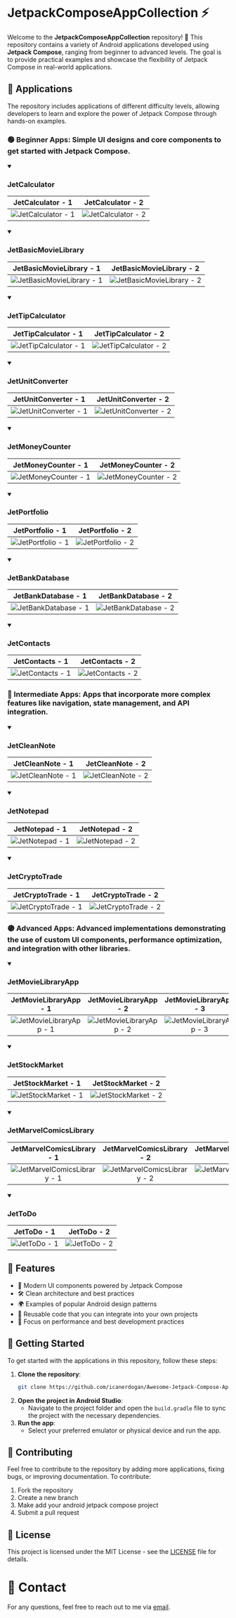 # JetpackComposeAppCollection ⚡️

Welcome to the **JetpackComposeAppCollection** repository! 🚀 This repository contains a variety of Android applications developed using **Jetpack Compose**, ranging from beginner to advanced levels. The goal is to provide practical examples and showcase the flexibility of Jetpack Compose in real-world applications.

## 📱 Applications

The repository includes applications of different difficulty levels, allowing developers to learn and explore the power of Jetpack Compose through hands-on examples.

<!---------------------------------------------------------------------------------------------------------->
### 🟢 Beginner Apps: Simple UI designs and core components to get started with Jetpack Compose.

<details open>
  <summary><h3>JetCalculator</h3></summary>
  
  JetCalculator - 1            |  JetCalculator - 2
  :-------------------------:|:-------------------------:
  ![JetCalculator - 1](https://github.com/user-attachments/assets/fdd29c6d-e844-4d75-8fd9-9f0dbfd8813c) | ![JetCalculator - 2](https://github.com/user-attachments/assets/c8432be4-2d9e-417c-923e-c2d5855d895d) |
</details>

<details open>
  <summary><h3>JetBasicMovieLibrary</h3></summary>
  
  JetBasicMovieLibrary - 1            |  JetBasicMovieLibrary - 2
  :-------------------------:|:-------------------------:
  ![JetBasicMovieLibrary - 1](https://github.com/user-attachments/assets/c074a85f-e3cb-4aee-ad2c-ad66b848e8b8) | ![JetBasicMovieLibrary - 2](https://github.com/user-attachments/assets/c56be7c0-ff59-456c-84b5-2f7649566407)
</details>

<details open>
  <summary><h3>JetTipCalculator</h3></summary>
  
  JetTipCalculator - 1            |  JetTipCalculator - 2
  :-------------------------:|:-------------------------:
  ![JetTipCalculator - 1](https://github.com/user-attachments/assets/7acbeb93-f825-4066-b628-6d1f8ca04d76) | ![JetTipCalculator - 2](https://github.com/user-attachments/assets/81014773-741c-4829-b816-05471afc9e77)
</details>

<details open>
  <summary><h3>JetUnitConverter</h3></summary>
  
  JetUnitConverter - 1            |  JetUnitConverter - 2
  :-------------------------:|:-------------------------:
  ![JetUnitConverter - 1](https://github.com/user-attachments/assets/1de2087e-e86f-4098-9f2d-e115184a42e7) | ![JetUnitConverter - 2](https://github.com/user-attachments/assets/7b8b12b5-d6e0-4ba6-ad5e-ddd8464beec7)
</details>

<details open>
  <summary><h3>JetMoneyCounter</h3></summary>
  
  JetMoneyCounter - 1            |  JetMoneyCounter - 2
  :-------------------------:|:-------------------------:
  ![JetMoneyCounter - 1](https://github.com/user-attachments/assets/c27750e4-b531-4a6e-a0f2-8baf8490ca9a) | ![JetMoneyCounter - 2](https://github.com/user-attachments/assets/45a5d145-7ccb-4ac4-a9bc-05b55d78dc74)
</details>

<details open>
  <summary><h3>JetPortfolio</h3></summary>
  
  JetPortfolio - 1            |  JetPortfolio - 2
  :-------------------------:|:-------------------------:
  ![JetPortfolio - 1](https://github.com/user-attachments/assets/f2bfe2d9-f142-49fb-aee5-83b7b433056c) | ![JetPortfolio - 2](https://github.com/user-attachments/assets/538384b7-2294-475c-a814-84216042c337)
</details>

<details open>
  <summary><h3>JetBankDatabase</h3></summary>
  
  JetBankDatabase - 1            |  JetBankDatabase - 2
  :-------------------------:|:-------------------------:
  ![JetBankDatabase - 1](https://github.com/user-attachments/assets/710d66fd-e5ec-41a7-9b06-ec83aa2663f8) | ![JetBankDatabase - 2](https://github.com/user-attachments/assets/88e0487f-ce11-4ed4-8bda-051cd9b71e77) 
</details>

<details open>
  <summary><h3>JetContacts</h3></summary>
  
  JetContacts - 1            |  JetContacts - 2
  :-------------------------:|:-------------------------:
  ![JetContacts - 1](https://github.com/user-attachments/assets/ebb9e0e5-7dac-436e-bf85-d0510ab14fdb) | ![JetContacts - 2](https://github.com/user-attachments/assets/dd0b5fd1-1089-4b1e-a2b9-27b4b2a7abe7) 
</details>

<!---------------------------------------------------------------------------------------------------------->

### 🔵 Intermediate Apps: Apps that incorporate more complex features like navigation, state management, and API integration.

<details open>
  <summary><h3>JetCleanNote</h3></summary>
  
  JetCleanNote - 1            |  JetCleanNote - 2
  :-------------------------:|:-------------------------:
  ![JetCleanNote - 1](https://github.com/user-attachments/assets/41a5a803-802d-4f85-a56b-5b2486385d48) | ![JetCleanNote - 2](https://github.com/user-attachments/assets/4638e60d-7072-4d1d-933c-e0bb92a03747) 
</details>

<details open>
  <summary><h3>JetNotepad</h3></summary>
  
  JetNotepad - 1            |  JetNotepad - 2
  :-------------------------:|:-------------------------:
  ![JetNotepad - 1](https://github.com/user-attachments/assets/af0466bb-a90c-4a88-9f72-a005a14ceb08) | ![JetNotepad - 2](https://github.com/user-attachments/assets/e8858e1d-1509-4265-a57c-e95d72820f1b)
</details>

<details open>
  <summary><h3>JetCryptoTrade</h3></summary>
  
  JetCryptoTrade - 1            |  JetCryptoTrade - 2
  :-------------------------:|:-------------------------:
  ![JetCryptoTrade - 1](https://github.com/user-attachments/assets/ea3efce5-63ac-43b2-8eda-b9415f6b7706) | ![JetCryptoTrade - 2](https://github.com/user-attachments/assets/981a5538-dcbf-47b2-810d-adb54246da73) 
</details>

<!---------------------------------------------------------------------------------------------------------->

### 🟣 Advanced Apps: Advanced implementations demonstrating the use of custom UI components, performance optimization, and integration with other libraries.

<details open>
  <summary><h3>JetMovieLibraryApp</h3></summary>
  
  JetMovieLibraryApp - 1            |  JetMovieLibraryApp - 2 |  JetMovieLibraryApp - 3
  :-------------------------:|:-------------------------:|:-------------------------:
  ![JetMovieLibraryApp - 1](https://github.com/user-attachments/assets/12de8305-7336-4e02-b22f-8862054cfe23) | ![JetMovieLibraryApp - 2](https://github.com/user-attachments/assets/789fa22e-9d8b-496e-b091-c49594eacc0d) | ![JetMovieLibraryApp - 3](https://github.com/user-attachments/assets/46389305-c6cf-4129-8af5-5e2fad80bb10) 
</details>

<details open>
  <summary><h3>JetStockMarket</h3></summary>
  
  JetStockMarket - 1            |  JetStockMarket - 2
  :-------------------------:|:-------------------------:
  ![JetStockMarket - 1](https://github.com/user-attachments/assets/ff5483bf-a3d9-4954-a7ae-4a0e72587e36) | ![JetStockMarket - 2](https://github.com/user-attachments/assets/a6bbde42-0398-4981-9bf0-bd939f446a04) 
</details>

<details open>
  <summary><h3>JetMarvelComicsLibrary</h3></summary>
  
  JetMarvelComicsLibrary - 1            |  JetMarvelComicsLibrary - 2 |  JetMarvelComicsLibrary - 3
  :-------------------------:|:-------------------------:|:-------------------------:
  ![JetMarvelComicsLibrary - 1](https://github.com/user-attachments/assets/6977c63a-1242-441b-833d-5288d9305de7) | ![JetMarvelComicsLibrary - 2](https://github.com/user-attachments/assets/64a49b38-f7db-40ed-b358-6a7e31ebc730) | ![JetMarvelComicsLibrary - 3](https://github.com/user-attachments/assets/f03c26ce-7dc6-414b-b9ce-5fad9ffe0e64) 
</details>

<details open>
  <summary><h3>JetToDo</h3></summary>
  
  JetToDo - 1            |  JetToDo - 2
  :-------------------------:|:-------------------------:
  ![JetToDo - 1](https://github.com/user-attachments/assets/cc181331-c9da-409d-8558-1bcf63517619) | ![JetToDo - 2](https://github.com/user-attachments/assets/b1dae5ce-a7df-467b-81d6-2b32bc061bb8) 
</details>

<!---------------------------------------------------------------------------------------------------------->

## 🌟 Features

- 🧩 Modern UI components powered by Jetpack Compose
- 🛠 Clean architecture and best practices
- 🌍 Examples of popular Android design patterns
- 🔄 Reusable code that you can integrate into your own projects
- 🚀 Focus on performance and best development practices

## 🚀 Getting Started

To get started with the applications in this repository, follow these steps:

1. **Clone the repository**:
    ```bash
    git clone https://github.com/icanerdogan/Awesome-Jetpack-Compose-App-Collection.git
    ```
2. **Open the project in Android Studio**:
    - Navigate to the project folder and open the `build.gradle` file to sync the project with the necessary dependencies.
3. **Run the app**:
    - Select your preferred emulator or physical device and run the app.

## 🤝 Contributing

Feel free to contribute to the repository by adding more applications, fixing bugs, or improving documentation. To contribute:

1. Fork the repository
2. Create a new branch
3. Make add your android jetpack compose project
4. Submit a pull request

## 📄 License

This project is licensed under the MIT License - see the [LICENSE](LICENSE.md) file for details.

# 📧 Contact

For any questions, feel free to reach out to me via [email](mailto:ibrahimcan.erdogann@gmail.com).
